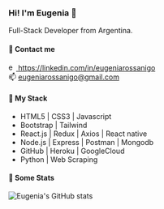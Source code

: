 ### Hi! I'm Eugenia 👋
Full-Stack Developer from Argentina. 

#### 🔸 Contact me
<a href="https://linkedin.com/in/eugeniarossanigo" target="blank"><img src="https://raw.githubusercontent.com/rahuldkjain/github-profile-readme-generator/master/src/images/icons/Social/linked-in-alt.svg" alt="eugenia-linkedin" height="15" width="15" /> https://linkedin.com/in/eugeniarossanigo</a>
<br/>
📫  eugeniarossanigo@gmail.com

#### 🔸 My Stack
* HTML5 | CSS3 | Javascript
* Bootstrap | Tailwind
* React.js | Redux | Axios | React native
* Node.js | Express | Postman | Mongodb
* GitHub | Heroku | GoogleCloud
* Python | Web Scraping

#### 🔸 Some Stats
![Eugenia's GitHub stats](https://github-readme-stats.vercel.app/api?username=eugeniarossanigo&show_icons=true&theme=vue-dark)



<!--
- 🔭 I’m currently working on ...
- 🌱 I’m currently learning ...
- 👯 I’m looking to collaborate on ...
- 🤔 I’m looking for help with ...
- 💬 Ask me about ...
- 📫 How to reach me: ...
- 😄 Pronouns: ...
- ⚡ Fun fact: ...
[![Top Langs](https://github-readme-stats.vercel.app/api/top-langs/?username=eugeniarossanig&layout=compact)](https://github.com/eugeniarossanig/github-readme-stats)
<p align="left"><img src="https://komarev.com/ghpvc/?username=eugeniarossanigo&style=flat-square&color=56C596&style=flat" alt="eugeniarossanigo" /></p>
-->


